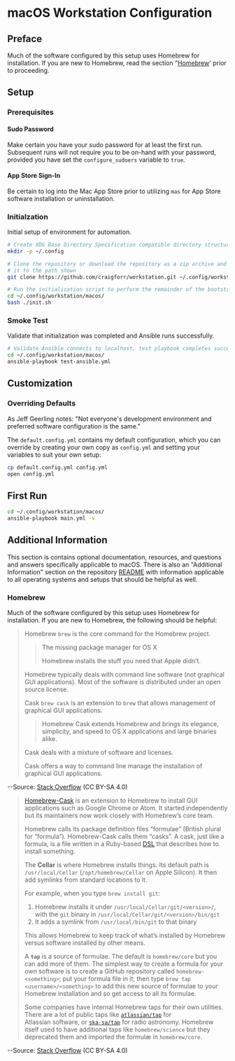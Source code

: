 # macOS Workstation Configuration

## Preface

Much of the software configured by this setup uses Homebrew for installation. If you are new to Homebrew, read the section "[Homebrew](#Homebrew)' prior to proceeding.

## Setup

### Prerequisites

#### Sudo Password

Make certain you have your sudo password for at least the first run.  Subsequent runs will not require you to be on-hand with your password, provided you have set the `configure_sudoers` variable to `true`.

#### App Store Sign-In

Be certain to log into the Mac App Store prior to utilizing `mas` for App Store software installation or uninstallation.

### Initialzation

Initial setup of environment for automation.

```bash
# Create XDG Base Directory Specification compatible directory structure
mkdir -p ~/.config

# Clone the repository or download the repository as a zip archive and extract
# it to the path shown
git clone https://github.com/craigforr/workstation.git ~/.config/workstation

# Run the initialization script to perform the remainder of the bootstrapping
cd ~/.config/workstation/macos/
bash ./init.sh
```

### Smoke Test

Validate that initialization was completed and Ansible runs successfully.
```bash
# Validate Ansible connects to localhost, test playbook completes successfully
cd ~/.config/workstation/macos/
ansible-playbook test-ansible.yml
```

## Customization

### Overriding Defaults

As Jeff Geerling notes: "Not everyone's development environment and preferred software configuration is the same."

The `default.config.yml` contains my default configuration, which you can override by creating your own copy as `config.yml` and setting your variables to suit your own setup:

```bash
cp default.config.yml config.yml
open config.yml
```

## First Run

```bash
cd ~/.config/workstation/macos/
ansible-playbook main.yml -v
```

## Additional Information

This section is contains optional documentation, resources, and questions and answers specifically applicable to macOS. There is also an "Additional Information" section on the repository [README](../README.md) with information applicable to all operating systems and setups that should be helpful as well.

### Homebrew

Much of the software configured by this setup uses Homebrew for installation. If you are new to Homebrew, the following should be helpful:

> Homebrew
> `brew` is the core command for the Homebrew project.
>
> > The missing package manager for OS X
> >
> > Homebrew installs the stuff you need that Apple didn’t.
>
> Homebrew typically deals with command line software (not graphical GUI applications). Most of the software is distributed under an open source license.
>
> Cask
> `brew cask` is an extension to `brew` that allows management of graphical GUI applications.
>
> > Homebrew Cask extends Homebrew and brings its elegance, simplicity, and speed to OS X applications and large binaries alike.
>
> Cask deals with a mixture of software and licenses.
>
> Cask offers a way to command line manage the installation of graphical GUI applications.

--Source: [Stack Overflow](<https://stackoverflow.com/a/53075995/366727>) (CC BY-SA 4.0)

> [Homebrew-Cask](https://caskroom.github.io/) is an extension to Homebrew to install GUI applications such as Google Chrome or Atom. It started independently but its maintainers now work closely with Homebrew’s core team.
>
> Homebrew calls its package definition files “formulae” (British plural for “formula”). Homebrew-Cask calls them “casks”. A cask, just like a formula, is a file written in a Ruby-based [DSL](https://en.wikipedia.org/wiki/Domain-specific_language) that describes how to install something.
>
> The **Cellar** is where Homebrew installs things. Its default path is `/usr/local/Cellar` (`/opt/homebrew/Cellar` on Apple Silicon). It then add symlinks from standard locations to it.
>
> For example, when you type `brew install git`:
>
> 1. Homebrew installs it under `/usr/local/Cellar/git/<version>/`, with the `git` binary in `/usr/local/Cellar/git/<version>/bin/git`
> 2. It adds a symlink from `/usr/local/bin/git` to that binary
>
> This allows Homebrew to keep track of what’s installed by Homebrew versus software installed by other means.
>
> A **`tap`** is a source of formulae. The default is `homebrew/core` but you can add more of them. The simplest way to create a formula for your own software is to create a GitHub repository called `homebrew-<something>`; put your formula file in it; then type `brew tap <username>/<something>` to add this new source of formulae to your Homebrew installation and so get access to all its formulae.
>
> Some companies have internal Homebrew taps for their own utilities. There are a lot of public taps like [`atlassian/tap`](https://github.com/atlassian/homebrew-tap) for Atlassian software, or [`ska-sa/tap`](https://github.com/ska-sa/homebrew-tap) for radio astronomy. Homebrew itself used to have additional taps like `homebrew/science` but they deprecated them and imported the formulæ in `homebrew/core`.

--Source: [Stack Overflow](<https://stackoverflow.com/a/46423275/366727>) (CC BY-SA 4.0)


<!-- EOF -->
